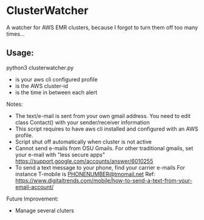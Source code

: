 # ClusterWatcher
A watcher for AWS EMR clusters, because I forgot to turn them off too many times...

## Usage: 
python3 clusterwatcher.py <AWS profile> <AWS Cluster Id> <Timer in minutes>
- <AWS profile>  is your aws cli configured profile
- <AWS Cluster Id> is the AWS cluster-id 
- <Timer in minutes> is the time in between each alert

Notes:
- The text/e-mail is sent from your own gmail address. You need to edit class Contact() with your sender/receiver information
- This script requires to have aws cli installed and configured with an AWS profile. 
- Script shut off automatically when cluster is not active
- Cannot send e-mails from OSU Gmails. For other traditional gmails, set your e-mail with "less secure apps"
https://support.google.com/accounts/answer/6010255
- To send a text message to your phone, find your carrier e-mails 
For instance T-mobile is PHONENUMBER@tmomail.net
Ref: https://www.digitaltrends.com/mobile/how-to-send-a-text-from-your-email-account/

Future Improvement:
- Manage several cluters